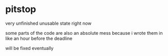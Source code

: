 # pitstop
very unfinished unusable state right now

some parts of the code are also an absolute mess because i wrote them in like an hour before the deadline

will be fixed eventually
